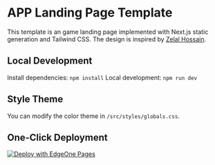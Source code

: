 # APP Landing Page Template
This template is an game landing page implemented with Next.js static generation and Tailwind CSS. The design is inspired by [Zelal Hossain](https://www.figma.com/community/file/1217036317745794461).

## Local Development
Install dependencies: `npm install`
Local development: `npm run dev`

## Style Theme
You can modify the color theme in `/src/styles/globals.css`.

## One-Click Deployment
[![Deploy with EdgeOne Pages](https://cdnstatic.tencentcs.com/edgeone/pages/deploy.svg)](https://edgeone.ai/pages/new?template=https://github.com/TencentEdgeOne/game-landing-page)




